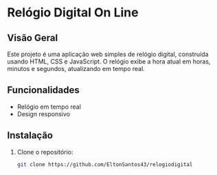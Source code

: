# Relógio Digital On Line

## Visão Geral
Este projeto é uma aplicação web simples de relógio digital, construída usando HTML, CSS e JavaScript. 
O relógio exibe a hora atual em horas, minutos e segundos, atualizando em tempo real.

## Funcionalidades
- Relógio em tempo real
- Design responsivo

## Instalação
1. Clone o repositório:
   ```bash
   git clone https://github.com/EltonSantos43/relogiodigital
